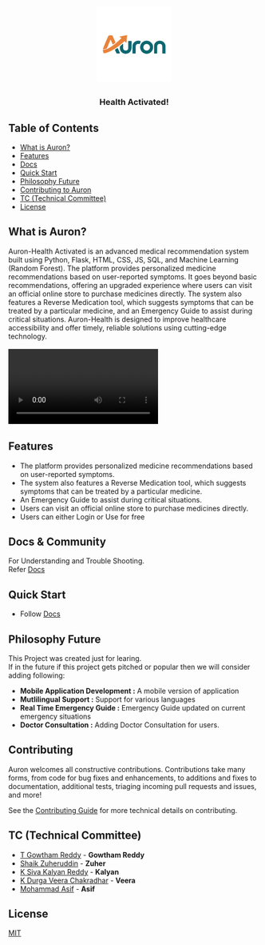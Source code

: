 <h1 align="center"><img src="https://raw.githubusercontent.com/Shaik-Zuher/Auron/refs/heads/main/static/Faviicon/trace.svg" width=150px></h1>
<h3 align="center">
  Health Activated!
</h3>

## Table of Contents
* [What is Auron?](#What-is-Auron?)
* [Features](#Features)
* [Docs](#docs--community)
* [Quick Start](#Quick-Start)
* [Philosophy Future](#Philosophy-Future)
* [Contributing to Auron](#Contributing)
* [TC (Technical Committee)](#tc-technical-committee)
* [License](#license)

## What is Auron?
Auron-Health Activated is an advanced medical recommendation system built using Python, Flask, HTML, CSS, JS, SQL, and Machine Learning (Random Forest).
The platform provides personalized medicine recommendations based on user-reported symptoms.
It goes beyond basic recommendations, offering an upgraded experience where users can visit an official online store to purchase medicines directly.
The system also features a Reverse Medication tool, which suggests symptoms that can be treated by a particular medicine, and an Emergency Guide to assist during critical situations.
Auron-Health is designed to improve healthcare accessibility and offer timely, reliable solutions using cutting-edge technology.
<br>
<br>
<video src="https://github.com/user-attachments/assets/79ad04a3-79ba-4d07-9c9d-f7d324fbeb75">

## Features
 - The platform provides personalized medicine recommendations based on user-reported symptoms.
 - The system also features a Reverse Medication tool, which suggests symptoms that can be treated by a particular medicine.
 - An Emergency Guide to assist during critical situations.
 - Users can visit an official online store to purchase medicines directly.
 - Users can either Login or Use for free

## Docs & Community
For Understanding and Trouble Shooting.<br>Refer
[Docs](https://github.com/Shaik-Zuher/Auron/blob/main/matter.md)
## Quick Start
 - Follow [Docs](https://github.com/Shaik-Zuher/Auron/blob/main/matter.md)
## Philosophy Future
This Project was created just for learing.<br>
If in the future if this project gets pitched or popular then we will consider adding following:<br>
 - **Mobile Application Development :** A mobile version of application
 - **Mutlilingual Support           :** Support for various languages
 - **Real Time Emergency Guide      :** Emergency Guide updated on current emergency situations
 - **Doctor Consultation            :** Adding Doctor Consultation for users.
## Contributing

Auron welcomes all constructive contributions. Contributions take many forms,
from code for bug fixes and enhancements, to additions and fixes to documentation, additional
tests, triaging incoming pull requests and issues, and more!

See the [Contributing Guide](https://github.com/Shaik-Zuher/Auron/blob/main/Contributing.md) for more technical details on contributing.

## TC (Technical Committee)

* [T Gowtham Reddy](https://github.com/TAMALAMPUDISRIGOWTHAMREDDY) - **Gowtham Reddy**
* [Shaik Zuheruddin](https://github.com/Shaik-Zuher) - **Zuher**
* [K Siva Kalyan Reddy](https://github.com/sivakalyan9650) - **Kalyan**
* [K Durga Veera Chakradhar](https://github.com/chakriveera) - **Veera**
* [Mohammad Asif](https://github.com/mdasif08) - **Asif**

## License
   [MIT](https://github.com/Shaik-Zuher/Auron/blob/main/LICENSE) 
